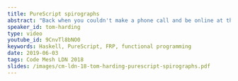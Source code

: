```yaml
---
title: PureScript spirographs
abstract: "Back when you couldn't make a phone call and be online at the same time, Tom was obsessed with spirographs. Small, composable gears are composed to form beautiful complex structures; sounds familiar, doesn't it? In this talk, we'll explore PureScript, get a computer to draw some spirographs, and see how functional programming makes the code almost as pretty as the end result."
speaker_id: tom-harding
type: video
youtube_id: 9CnvTl8bNO0
keywords: Haskell, PureScript, FRP, functional programming
date: 2019-06-03
tags: Code Mesh LDN 2018
slides: /images/cm-ldn-18-tom-harding-purescript-spirographs.pdf
---
```


